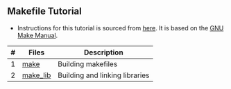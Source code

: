 ## Makefile Tutorial

- Instructions for this tutorial is sourced from [here](https://github.com/cme212/course/blob/master/notes/lecture-03/make.md). It is based on the [GNU Make Manual](https://www.gnu.org/software/make/manual/make.html).

|   #   | Files                | Description                    |
| :---: | -------------------- | ------------------------------ |
|   1   | [make](make)         | Building makefiles             |
|   2   | [make_lib](make_lib) | Building and linking libraries |